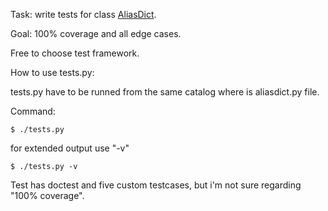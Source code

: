 Task: write tests for class [AliasDict](https://github.com/LanselotOz/test-task/blob/master/test_1/aliasdict.py). 

Goal: 100% coverage and all edge cases. 

Free to choose test framework.

How to use tests.py:

tests.py have to be runned from the same catalog where is aliasdict.py file.

Command:
```
$ ./tests.py 
```
for extended output use "-v" 
```
$ ./tests.py -v 
```

Test has doctest and five custom testcases, but i'm not sure regarding "100% coverage".
